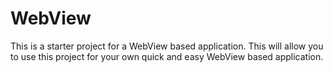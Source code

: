 WebView
=======

This is a starter project for a WebView based application. This will allow you to use this project for your own quick and easy WebView based application.
